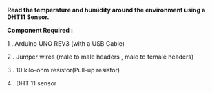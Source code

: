 **Read the temperature and humidity around the environment using a DHT11 Sensor.**

**Component Required :**

1 . Arduino UNO REV3 (with a USB Cable)

2 . Jumper wires (male to male headers , male to female headers)

3 . 10 kilo-ohm resistor(Pull-up resistor)

4 . DHT 11 sensor

